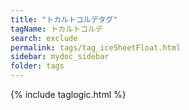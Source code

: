 ```yaml
---
title: "トカルトコルデタグ"
tagName: トカルトコルデ
search: exclude
permalink: tags/tag_iceSheetFloat.html
sidebar: mydoc_sidebar
folder: tags
---
```

{% include taglogic.html %}
